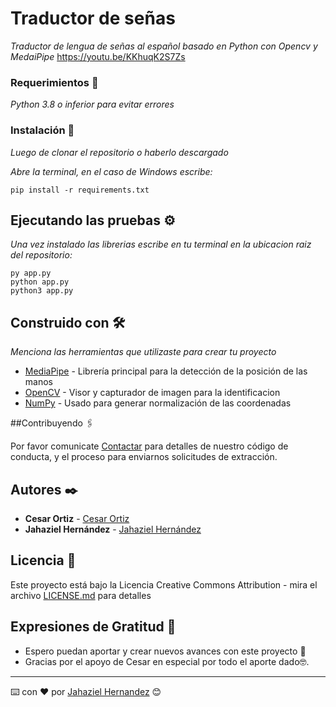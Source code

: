 # Traductor de señas

_Traductor de lengua de señas al español basado en Python con Opencv y MedaiPipe_
https://youtu.be/KKhuqK2S7Zs

### Requerimientos 🔧

_Python 3.8 o inferior para evitar errores_

### Instalación 🔧

_Luego de clonar el repositorio o haberlo descargado_

_Abre la terminal, en el caso de Windows escribe:_

```
pip install -r requirements.txt
```


## Ejecutando las pruebas ⚙️

_Una vez instalado las librerias escribe en tu terminal en la ubicacion raiz del repositorio:_

```
py app.py
python app.py
python3 app.py
```

## Construido con 🛠️

_Menciona las herramientas que utilizaste para crear tu proyecto_

* [MediaPipe](https://google.github.io/mediapipe/solutions/hands) - Librería principal para la detección de la posición de las manos
* [OpenCV](https://docs.opencv.org/4.5.5/) - Visor y capturador de imagen para la identificacion
* [NumPy](https://numpy.org/) - Usado para generar normalización de las coordenadas

##Contribuyendo 🖇️

Por favor comunicate [Contactar](https://api.whatsapp.com/send/?phone=+573226099206) para detalles de nuestro código de conducta, y el proceso para enviarnos solicitudes de extracción.


## Autores ✒️

* **Cesar Ortiz** - [Cesar Ortiz](https://github.com/CesarOrtizTIC)
* **Jahaziel Hernández** - [Jahaziel Hernández](https://github.com/JahazielHernandezHoyos)


## Licencia 📄

Este proyecto está bajo la Licencia Creative Commons Attribution - mira el archivo [LICENSE.md](LICENSE.md) para detalles

## Expresiones de Gratitud 🎁

* Espero puedan aportar y crear nuevos avances con este proyecto 📢
* Gracias por el apoyo de Cesar en especial por todo el aporte dado🤓.



---
⌨️ con ❤️ por [Jahaziel Hernandez](https://github.com/JahazielHernandezHoyos) 😊
